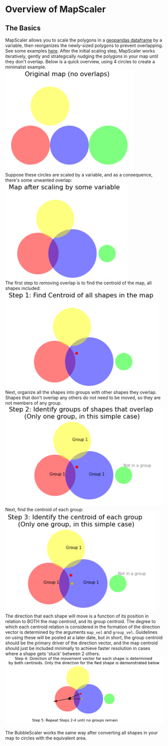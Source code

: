 # Overview of MapScaler
## The Basics
MapScaler allows you to scale the polygons in a [geopandas dataframe](https://geopandas.org/reference/geopandas.GeoDataFrame.html) by a variable, then reorganizes the newly-sized polygons to prevent overlapping. See some examples [here](https://medium.com/@conditg/map-scaler-examples-scale-any-map-by-any-variable).
After the initial scaling step, MapScaler works iteratively, gently and strategically nudging the polygons in your map until they don't overlap.
Below is a quick overview, using 4 circles to create a minimalist example.    
![Original Chart](/images/original.png)    
Suppose these circles are scaled by a variable, and as a consequence, there's some unwanted overlap:    
![Scaled Chart](/images/scaled.png)    
The first step to removing overlap is to find the centroid of the map, all shapes included:    
![Map Centroid](/images/step1.png)    
Next, organize all the shapes into groups with other shapes they overlap. Shapes that don't overlap any others do not need to be moved, so they are not members of any group.    
![Group Membership](/images/step2.png)    
Next, find the centroid of each group:    
![Group Centroids](/images/step3.png)    
The direction that each shape will move is a function of its position in relation to BOTH the map centroid, and its group centroid. The degree to which each centroid relation is considered in the formation of the direction vector is determined by the arguments `map_vel` and `group_vel`. Guidelines on using these will be posted at a later date, but in short, the group centroid should be the primary driver of the direction vector, and the map centroid should just be included minimally to achieve faster resolution in cases where a shape gets 'stuck' between 2 others.    
![Direction Vector](/images/step4.png)    
![Repeat 2-4](/images/step5.png)    

The BubbleScaler works the same way after converting all shapes in your map to circles with the equivalent area.
